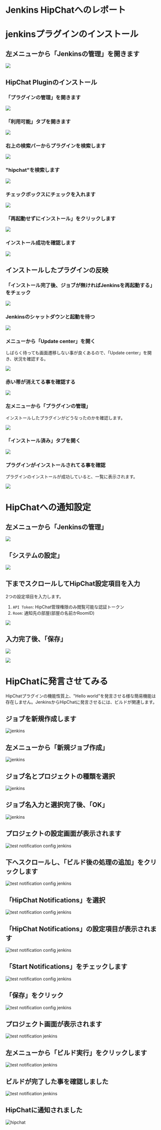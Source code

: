 # Jenkins HipChatへのレポート

# jenkinsプラグインのインストール

## 左メニューから「Jenkinsの管理」を開きます

![](https://cloud.githubusercontent.com/assets/76867/6633516/4340a22e-c98d-11e4-8977-efb43201b795.png)

## HipChat Pluginのインストール

### 「プラグインの管理」を開きます

![](https://cloud.githubusercontent.com/assets/76867/6633526/5d6e64b0-c98d-11e4-9a97-2ab5c5e1c921.png)

### 「利用可能」タブを開きます

![](https://cloud.githubusercontent.com/assets/76867/6633532/7a7e119a-c98d-11e4-90c7-3075b34755b5.png)

### 右上の検索バーからプラグインを検索します

![](https://cloud.githubusercontent.com/assets/76867/6633540/995f5600-c98d-11e4-917f-bda37a10bbb0.png)

### "hipchat"を検索します

![](https://cloud.githubusercontent.com/assets/76867/6633544/b540fdd8-c98d-11e4-86f7-b1e66a9a97bf.png)

### チェックボックスにチェックを入れます

![](https://cloud.githubusercontent.com/assets/76867/6633635/d6f0fa5e-c98e-11e4-8342-cd15b68da969.png)

### 「再起動せずにインストール」をクリックします

![](https://cloud.githubusercontent.com/assets/76867/6633645/fd558386-c98e-11e4-8c55-d1d378085636.png)

### インストール成功を確認します

![](https://cloud.githubusercontent.com/assets/76867/6633652/2b635334-c98f-11e4-99ec-8ede6ef93ed8.png)

## インストールしたプラグインの反映

### 「インストール完了後、ジョブが無ければJenkinsを再起動する」をチェック

![](https://cloud.githubusercontent.com/assets/76867/6633720/5bdce98e-c990-11e4-8c6c-cf40493c2e9a.png)

### Jenkinsのシャットダウンと起動を待つ

![](https://cloud.githubusercontent.com/assets/76867/6633723/728ff874-c990-11e4-9f3e-b1abf3ea3ada.png)

### メニューから「Update center」を開く

しばらく待っても画面遷移しない事が良くあるので、「Update center」を開き、状況を確認する。

![](https://cloud.githubusercontent.com/assets/76867/6633738/a0ccf0b6-c990-11e4-8e42-d3e3df66d5e1.png)

### 赤い帯が消えてる事を確認する

![](https://cloud.githubusercontent.com/assets/76867/6633743/b6164abc-c990-11e4-91a6-aaa1fc377c88.png)

### 左メニューから「プラグインの管理」

インストールしたプラグインがどうなったのかを確認します。

![](https://cloud.githubusercontent.com/assets/76867/6633748/c81bc778-c990-11e4-8977-3667e27ea40a.png)

### 「インストール済み」タブを開く

![](https://cloud.githubusercontent.com/assets/76867/6633753/e0f9ad6e-c990-11e4-8ae4-0bf01463baed.png)

### プラグインがインストールされてる事を確認

プラグインのインストールが成功していると、一覧に表示されます。

![](https://cloud.githubusercontent.com/assets/76867/6633763/05ae117c-c991-11e4-85be-61330463fbbc.png)

# HipChatへの通知設定

## 左メニューから「Jenkinsの管理」

![](https://cloud.githubusercontent.com/assets/76867/6633848/5f70d68a-c992-11e4-87b9-9d56abd3b441.png)

## 「システムの設定」

![](https://cloud.githubusercontent.com/assets/76867/6633855/73f52584-c992-11e4-8dc4-c1a2dab3de96.png)

## 下までスクロールしてHipChat設定項目を入力

2つの設定項目を入力します。

1. `API Token`:  HipChat管理権限のみ閲覧可能な認証トークン
2. `Room`: 通知先の部屋(部屋の名前かRoomID)

![](https://cloud.githubusercontent.com/assets/76867/6633871/d0dfb73c-c992-11e4-820a-a99c3d29c3cc.png)

## 入力完了後、「保存」

![](https://cloud.githubusercontent.com/assets/76867/6633877/f832a0c4-c992-11e4-841e-7b8a90a9a3e9.png)

![](https://cloud.githubusercontent.com/assets/76867/6633880/15180efe-c993-11e4-9305-bcee5990cec6.png)

# HipChatに発言させてみる

HipChatプラグインの機能性質上、"Hello world"を発言させる様な簡易機能は存在しません。JenkinsからHipChatに発言させるには、ビルドが関連します。

## ジョブを新規作成します

![jenkins](https://cloud.githubusercontent.com/assets/76867/7626597/09b7d528-fa47-11e4-8b60-51410d22ebc5.png)

## 左メニューから「新規ジョブ作成」

![jenkins](https://cloud.githubusercontent.com/assets/76867/7626603/19921ea4-fa47-11e4-9feb-3693587e2cae.png)

## ジョブ名とプロジェクトの種類を選択

![jenkins](https://cloud.githubusercontent.com/assets/76867/7626622/474a13e2-fa47-11e4-9f05-5edbbd3c64f8.png)

## ジョブ名入力と選択完了後、「OK」

![jenkins](https://cloud.githubusercontent.com/assets/76867/7626632/5bd5c4f0-fa47-11e4-9f02-63b9ceea061e.png)

## プロジェクトの設定画面が表示されます

![test notification config jenkins](https://cloud.githubusercontent.com/assets/76867/7626641/6d1846c0-fa47-11e4-9a99-75253b0088cf.png)

## 下へスクロールし、「ビルド後の処理の追加」をクリックします

![test notification config jenkins](https://cloud.githubusercontent.com/assets/76867/7626656/9d25a380-fa47-11e4-9ff6-60cd12ffde75.png)

## 「HipChat Notifications」を選択

![test notification config jenkins](https://cloud.githubusercontent.com/assets/76867/7626666/b308855a-fa47-11e4-9a2f-3c20e2cc7f1b.png)

## 「HipChat Notifications」の設定項目が表示されます

![test notification config jenkins](https://cloud.githubusercontent.com/assets/76867/7626675/d698e3f2-fa47-11e4-91fb-3421b75def54.png)

## 「Start Notifications」をチェックします

![test notification config jenkins](https://cloud.githubusercontent.com/assets/76867/7626681/f341251e-fa47-11e4-9abb-f94e62356eab.png)

## 「保存」をクリック

![test notification config jenkins](https://cloud.githubusercontent.com/assets/76867/7626688/087e3480-fa48-11e4-879b-5a2a3954f22b.png)

## プロジェクト画面が表示されます

![test notification jenkins](https://cloud.githubusercontent.com/assets/76867/7626694/1dd6c554-fa48-11e4-8e5a-d2ebabfc1c9b.png)

## 左メニューから「ビルド実行」をクリックします

![test notification jenkins](https://cloud.githubusercontent.com/assets/76867/7626699/36f858ae-fa48-11e4-8f28-2724f50de605.png)

## ビルドが完了した事を確認しました

![test notification jenkins](https://cloud.githubusercontent.com/assets/76867/7626713/556882b4-fa48-11e4-8b99-601586865fb2.png)

## HipChatに通知されました

![hipchat](https://cloud.githubusercontent.com/assets/76867/7626732/7d3b173e-fa48-11e4-9b2d-9cf4734e8f74.png)

